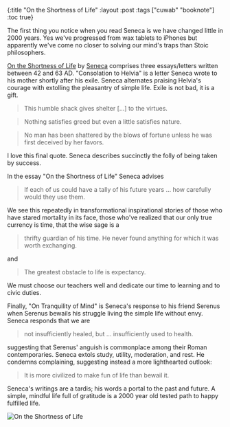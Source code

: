{:title "On the Shortness of Life" :layout :post :tags ["cuwab" "booknote"] :toc true}

The first thing you notice when you read Seneca is we have changed little in 2000 years. Yes we've progressed from wax tablets to iPhones but apparently we've come no closer to solving our mind's traps than Stoic philosophers.

[On the Shortness of Life](http://www.amazon.com/Shortness-Life-Penguin-Great-Ideas/dp/0143036327) by [Seneca](https://en.wikipedia.org/wiki/Seneca_the_Younger) comprises three essays/letters written between 42 and 63 AD. "Consolation to Helvia" is a letter Seneca wrote to his mother shortly after his exile. Seneca alternates praising Helvia's courage with extolling the pleasantry of simple life. Exile is not bad, it is a gift.

> This humble shack gives shelter [...] to the virtues.

> Nothing satisfies greed but even a little satisfies nature.

> No man has been shattered by the blows of fortune unless he was first deceived by her favors.

I love this final quote. Seneca describes succinctly the folly of being taken by success.

In the essay "On the Shortness of Life" Seneca advises

> If each of us could have a tally of his future years ... how carefully would they use them.

We see this repeatedly in transformational inspirational stories of those who have stared mortality in its face, those who've realized that our only true currency is time, that the wise sage is a

> thrifty guardian of his time. He never found anything for which it was worth exchanging.

and

> The greatest obstacle to life is expectancy.

We must choose our teachers well and dedicate our time to learning and to civic duties.

Finally, "On Tranquility of Mind" is Seneca's response to his friend Serenus when Serenus bewails his struggle living the simple life without envy. Seneca responds that we are

> not insufficiently healed, but ... insufficiently used to health.

suggesting that Serenus' anguish is commonplace among their Roman contemporaries. Seneca extols study, utility, moderation, and rest. He condemns complaining, suggesting instead a more lighthearted outlook:

> It is more civilized to make fun of life than bewail it.

Seneca's writings are a tardis; his words a portal to the past and future. A simple, mindful life full of gratitude is a 2000 year old tested path to happy fulfilled life.

![On the Shortness of Life](/img/20151221_ontheshortnessoflife.jpg)

